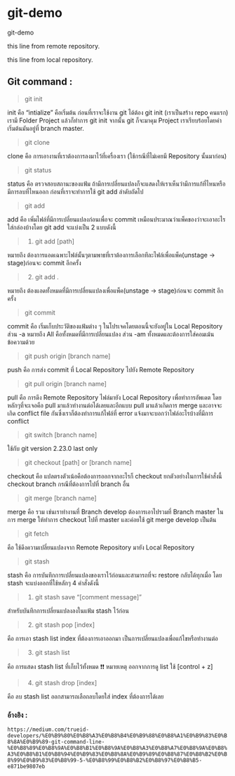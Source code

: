 # git-demo

git-demo

this line from remote repository.

this line from local repository.


## Git command :

> git init

init คือ “intialize” คือเริ่มต้น ก่อนที่เราจะใช้งาน git ได้ต้อง git init (เราเป็นสร้าง repo คนแรก) เรามี Folder Project แล้วก็ทำการ git init จากนั้น git ก็จะมาคุม Project เราเรียบร้อยโดยค่าเริ่มต้นมันอยู่ที่ branch master.

> git clone

clone คือ การเอางานที่เราต้องการลงมาไว้ที่เครื่องเรา (ใช้กรณีที่ไม่เคยมี Repository นั้นมาก่อน)

>git status

status คือ ตรวจสอบสถานะของแฟ้ม ถ้ามีการเปลี่ยนแปลงก็จะแสดงให้เราเห็นว่ามีการแก้ที่ไหนหรือมีการลบที่ไหนออก ก่อนที่เราจะทำการใช้ git add ลำดับถัดไป

>git add

add คือ เพิ่มไฟล์ที่มีการเปลี่ยนแปลงก่อนเพื่อจะ commit เหมือนประมาณว่าแพ็คของว่าจะเอาอะไรใส่กล่องบ้างโดย git add จะแบ่งเป็น 2 แบบดังนี้

>1. git add [path] 

หมายถึง ต้องการแอดเฉพาะไฟล์นั้นๆตามพาธที่เราต้องการเลือกทีละไฟล์เพื่อแพ็ค(unstage -> stage)ก่อนจะ commit อีกครั้ง

>2. git add . 

หมายถึง ต้องแอดทั้งหมดที่มีการเปลี่ยนแปลงเพื่อแพ็ค(unstage -> stage)ก่อนจะ commit อีกครั้ง

> git commit

commit คือ เริ่มเก็บประวัติของแฟ้มต่าง ๆ ในโปรเจคโดยตอนนี้จะยังอยู่ใน Local Repository ส่วน -a หมายถึง All คือทั้งหมดที่มีการเปลี่ยนแปลง ส่วน -am ทั้งหมดและต้องการใส่คอมเม้นข้อความด้วย

>git push origin [branch name]

push คือ การส่ง commit ที่ Local Repository ไปยัง Remote Repository

>git pull origin [branch name]

pull คือ การดึง Remote Repository ไฟล์มายัง Local Repository เพื่อทำการอัพเดต โดยหลักๆที่จะเจอคือ pull มาแล้วทำงานต่อได้เลยและอีกแบบ pull มาแล้วเกิดการ merge และอาจจะเกิด conflict file กันซึ่งเราก็ต้องทำการแก้ไฟล์ที่ error แจ้งมาจะบอกว่าไฟล์อะไรบ้างที่มีการ conflict

>git switch [branch name] 

ใช้กับ git version 2.23.0 last only

>git checkout [path] or [branch name]

checkout คือ แปลตรงตัวเน้อคือต้องการออกจากอะไรก็ checkout ยกตัวอย่างในการใช้คำสั่งนี้ checkout branch กรณีที่ต้องการไปที่ branch อื่น

>git merge [branch name]

merge คือ รวม เช่นเราทำงานที่ Branch develop ต้องการเอาไปรวมที่ Branch master ในการ merge ให้ทำการ checkout ไปที่ master และค่อยใช้ git merge develop เป็นต้น

>git fetch 

คือ ใช้ดึงความเปลี่ยนแปลงจาก Remote Repository มายัง Local Repository

>git stash

stash คือ การบันทึกการเปลี่ยนแปลงของเราไว้ก่อนและสามารถที่จะ restore กลับได้ทุกเมื่อ โดย stash จะแบ่งออกที่ใช้หลักๆ 4 คำสั่งดังนี้

>1. git stash save “[comment message]”

สำหรับบันทึกการเปลี่ยนแปลงลงในแฟ้ม stash ไว้ก่อน

>2. git stash pop [index] 

คือ การเอา stash list index ที่ต้องการเอาออกมา เป็นการเปลี่ยนแปลงเพื่อแก้ไขหรือทำงานต่อ

>3. git stash list 

คือ การแสดง stash list ที่เก็บไว้ทั้งหมด ❗️❗️ หมายเหตุ ออกจากการดู list ใช้ [control + z]

>4. git stash drop [index]

คือ ลบ stash list ออกสามารถเลือกลบโดยใส่ index ที่ต้องการได้เลย


### อ้างอิง :
`
https://medium.com/trueid-developers/%E0%B9%80%E0%B8%A3%E0%B8%B4%E0%B9%88%E0%B8%A1%E0%B9%83%E0%B8%8A%E0%B9%89-git-command-line-%E0%B8%89%E0%B8%9A%E0%B8%B1%E0%B8%9A%E0%B8%A3%E0%B8%A7%E0%B8%9A%E0%B8%A3%E0%B8%B1%E0%B8%94%E0%B9%83%E0%B8%8A%E0%B9%89%E0%B8%87%E0%B8%B2%E0%B8%99%E0%B9%83%E0%B8%99-5-%E0%B8%99%E0%B8%B2%E0%B8%97%E0%B8%B5-e871be9807eb
`